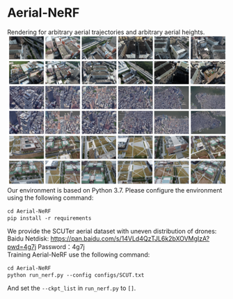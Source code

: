 # Aerial-NeRF
Rendering for arbitrary aerial trajectories and arbitrary aerial heights.
![image](https://github.com/Xiaohan-Z/Aerial-NeRF/blob/main/images/render_all_6.png)
Our environment is based on Python 3.7. Please configure the environment using the following command:
```
cd Aerial-NeRF
pip install -r requirements
```
We provide the SCUTer aerial dataset with uneven distribution of drones:   
Baidu Netdisk: https://pan.baidu.com/s/14VLd4QzTJL6k2bXOVMgIzA?pwd=4g7j 
Password：4g7j  
Training Aerial-NeRF use the following command:
```
cd Aerial-NeRF
python run_nerf.py --config configs/SCUT.txt 
```
 And set the `--ckpt_list` in `run_nerf.py` to `[]`.



